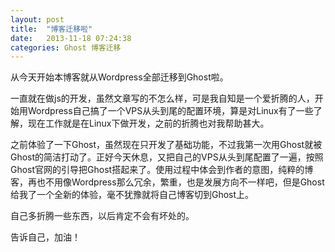 ```yaml
---
layout: post
title:  "博客迁移啦"
date:   2013-11-18 07:24:38
categories: Ghost 博客迁移
---
```

从今天开始本博客就从Wordpress全部迁移到Ghost啦。

一直就在做js的开发，虽然文章写的不怎么样，可是我自知是一个爱折腾的人，开始用Wordpress自己搞了一个VPS从头到尾的配置环境，算是对Linux有了一些了解，现在工作就是在Linux下做开发，之前的折腾也对我帮助甚大。

之前体验了一下Ghost，虽然现在只开发了基础功能，不过我第一次用Ghost就被Ghost的简洁打动了。正好今天休息，又把自己的VPS从头到尾配置了一遍，按照Ghost官网的引导把Ghost搭起来了。使用过程中体会到作者的意图，纯粹的博客，再也不用像Wordpress那么冗余，繁重，也是发展方向不一样吧，但是Ghost给我了一个全新的体验，毫不犹豫就将自己博客切到Ghost上。

自己多折腾一些东西，以后肯定不会有坏处的。

告诉自己，加油！